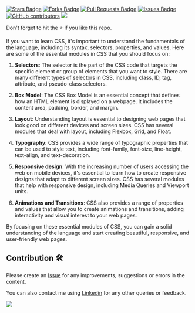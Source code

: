 <a href="https://github.com/drshahizan/learn-php/stargazers"><img src="https://img.shields.io/github/stars/drshahizan/learn-php" alt="Stars Badge"/></a>
<a href="https://github.com/drshahizan/learn-php/network/members"><img src="https://img.shields.io/github/forks/drshahizan/learn-php" alt="Forks Badge"/></a>
<a href="https://github.com/drshahizan/learn-php/pulls"><img src="https://img.shields.io/github/issues-pr/drshahizan/learn-php" alt="Pull Requests Badge"/></a>
<a href="https://github.com/drshahizan/learn-php/issues"><img src="https://img.shields.io/github/issues/drshahizan/learn-php" alt="Issues Badge"/></a>
<a href="https://github.com/drshahizan/learn-php/graphs/contributors"><img alt="GitHub contributors" src="https://img.shields.io/github/contributors/drshahizan/learn-php?color=2b9348"></a>
![](https://visitor-badge.glitch.me/badge?page_id=drshahizan/learn-php)

Don't forget to hit the :star: if you like this repo.

If you want to learn CSS, it's important to understand the fundamentals of the language, including its syntax, selectors, properties, and values. Here are some of the essential modules in CSS that you should focus on:

1. **Selectors**: The selector is the part of the CSS code that targets the specific element or group of elements that you want to style. There are many different types of selectors in CSS, including class, ID, tag, attribute, and pseudo-class selectors.

2. **Box Model**: The CSS Box Model is an essential concept that defines how an HTML element is displayed on a webpage. It includes the content area, padding, border, and margin.

3. **Layout**: Understanding layout is essential to designing web pages that look good on different devices and screen sizes. CSS has several modules that deal with layout, including Flexbox, Grid, and Float.

4. **Typography**: CSS provides a wide range of typographic properties that can be used to style text, including font-family, font-size, line-height, text-align, and text-decoration.

5. **Responsive design**: With the increasing number of users accessing the web on mobile devices, it's essential to learn how to create responsive designs that adapt to different screen sizes. CSS has several modules that help with responsive design, including Media Queries and Viewport units.

6. **Animations and Transitions**: CSS also provides a range of properties and values that allow you to create animations and transitions, adding interactivity and visual interest to your web pages.

By focusing on these essential modules of CSS, you can gain a solid understanding of the language and start creating beautiful, responsive, and user-friendly web pages.

## Contribution 🛠️
Please create an [Issue](https://github.com/drshahizan/learn-php/issues) for any improvements, suggestions or errors in the content.

You can also contact me using [Linkedin](https://www.linkedin.com/in/drshahizan/) for any other queries or feedback.

![](https://visitor-badge.glitch.me/badge?page_id=drshahizan)

